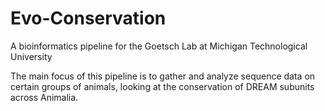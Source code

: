 # Evo-Conservation
A bioinformatics pipeline for the Goetsch Lab at Michigan Technological University

The main focus of this pipeline is to gather and analyze sequence data on certain groups of animals, looking at the conservation of DREAM subunits across Animalia.
